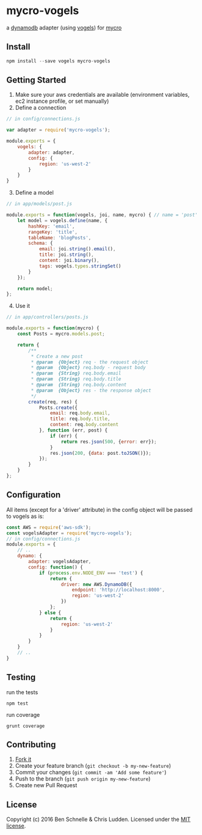 # mycro-vogels
a [dynamodb](https://aws.amazon.com/dynamodb) adapter (using [vogels](https://github.com/ryanfitz/vogels)) for [mycro](https://github.com/cludden/mycro)

## Install
```javascript
npm install --save vogels mycro-vogels
```

## Getting Started
1. Make sure your aws credentials are available (environment variables, ec2 instance profile, or set manually)
2. Define a connection

```javascript
// in config/connections.js

var adapter = require('mycro-vogels');

module.exports = {
    vogels: {
        adapter: adapter,
        config: {
            region: 'us-west-2'
        }
    }
}
```
3. Define a model

```javascript
// in app/models/post.js

module.exports = function(vogels, joi, name, mycro) { // name = 'post'
    let model = vogels.define(name, {
        hashKey: 'email',
        rangeKey: 'title',
        tableName: 'blogPosts',
        schema: {
            email: joi.string().email(),
            title: joi.string(),
            content: joi.binary(),
            tags: vogels.types.stringSet()
        }
    });

    return model;
};
```
4. Use it

```javascript
// in app/controllers/posts.js

module.exports = function(mycro) {
    const Posts = mycro.models.post;

    return {
        /**
         * Create a new post
         * @param  {Object} req - the request object
         * @param  {Object} req.body - request body
         * @param  {String} req.body.email
         * @param  {String} req.body.title
         * @param  {String} req.body.content
         * @param  {Object} res - the response object
         */
        create(req, res) {
            Posts.create({
                email: req.body.email,
                title: req.body.title,
                content: req.body.content
            }, function (err, post) {
                if (err) {
                    return res.json(500, {error: err});
                }
                res.json(200, {data: post.toJSON()});
            });
        }
    }
};
```

## Configuration
All items (except for a 'driver' attribute) in the config object will be passed to vogels as is:
```javascript
const AWS = require('aws-sdk');
const vogelsAdapter = require('mycro-vogels');
// in config/connections.js
module.exports = {
    // ..
    dynamo: {
        adapter: vogelsAdapter,
        config: function() {
            if (process.env.NODE_ENV === 'test') {
                return {
                    driver: new AWS.DynamoDB({
                        endpoint: 'http://localhost:8000',
                        region: 'us-west-2'
                    })
                };
            } else {
                return {
                    region: 'us-west-2'
                }
            }
        }
    }
    // ..
}
```

## Testing
run the tests
```
npm test
```

run coverage
```
grunt coverage
```

## Contributing
1. [Fork it](https://github.com/cludden/mycro-vogels/fork)
2. Create your feature branch (`git checkout -b my-new-feature`)
3. Commit your changes (`git commit -am 'Add some feature'`)
4. Push to the branch (`git push origin my-new-feature`)
5. Create new Pull Request

## License
Copyright (c) 2016 Ben Schnelle & Chris Ludden.
Licensed under the [MIT license](LICENSE.md).
